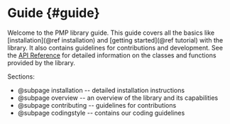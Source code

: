# Guide {#guide}

Welcome to the PMP library guide. This guide covers all the basics like [installation](@ref installation) and [getting started](@ref tutorial) with the library. It also contains guidelines for contributions and development. See the [API Reference](modules.html) for detailed information on the classes and functions provided by the library.

Sections:

- @subpage installation -- detailed installation instructions
- @subpage overview -- an overview of the library and its capabilities
- @subpage contributing -- guidelines for contributions
- @subpage codingstyle -- contains our coding guidelines
